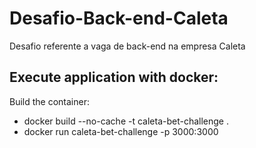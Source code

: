 # Desafio-Back-end-Caleta
Desafio referente a vaga de back-end na empresa Caleta

## Execute application with docker:
Build the container:
* docker build --no-cache -t caleta-bet-challenge .
* docker run caleta-bet-challenge -p 3000:3000